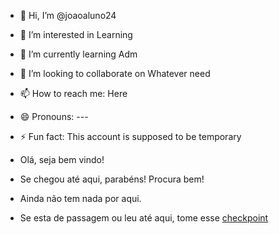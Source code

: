 - 👋 Hi, I’m @joaoaluno24 
- 👀 I’m interested in Learning
- 🌱 I’m currently learning Adm
- 💞️ I’m looking to collaborate on Whatever need
- 📫 How to reach me: Here
- 😄 Pronouns: ---
- ⚡ Fun fact: This account is supposed to be temporary

- Olá, seja bem vindo!
- Se chegou até aqui, parabéns! Procura bem!

- Ainda não tem nada por aqui.
- Se esta de passagem ou leu até aqui, tome esse [checkpoint](https://github.com/checkpoint-restore/criu)


<!---
joaoaluno24/joaoaluno24 is a ✨ special ✨ repository because its `README.md` (this file) appears on your GitHub profile.
You can click the Preview link to take a look at your changes.
--->
